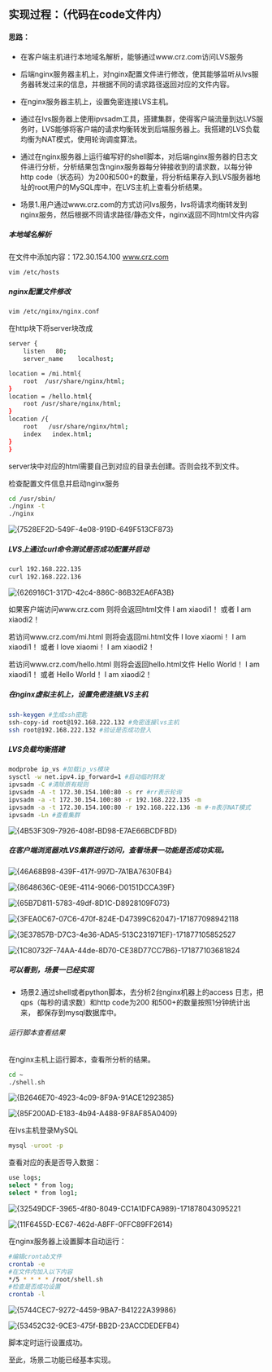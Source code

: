 ## 实现过程：（代码在code文件内）

#### 思路：

* 在客户端主机进行本地域名解析，能够通过www.crz.com访问LVS服务
* 后端nginx服务器主机上，对nginx配置文件进行修改，使其能够监听从lvs服务器转发过来的信息，并根据不同的请求路径返回对应的文件内容。
* 在nginx服务器主机上，设置免密连接LVS主机。
* 通过在lvs服务器上使用ipvsadm工具，搭建集群，使得客户端流量到达LVS服务时，LVS能够将客户端的请求均衡转发到后端服务器上。我搭建的LVS负载均衡为NAT模式，使用轮询调度算法。
* 通过在nginx服务器上运行编写好的shell脚本，对后端nginx服务器的日志文件进行分析，分析结果包含nginx服务器每分钟接收到的请求数，以每分钟http code（状态码）为200和500+的数量，将分析结果存入到LVS服务器地址的root用户的MySQL库中，在LVS主机上查看分析结果。



* 场景1.用户通过www.crz.com的方式访问lvs服务，lvs将请求均衡转发到nginx服务，然后根据不同请求路径/静态文件，nginx返回不同html文件内容

##### 本地域名解析

在文件中添加内容：172.30.154.100  www.crz.com

```bash
vim /etc/hosts
```



##### nginx配置文件修改

```bash 
vim /etc/nginx/nginx.conf
```

在http块下将server块改成

```bash
server {
	listen   80;
	server_name    localhost;

location = /mi.html{
	root  /usr/share/nginx/html;
}
location = /hello.html{
	root /usr/share/nginx/html;
}
location /{
	root   /usr/share/nginx/html;
	index   index.html;
}
}
```

server块中对应的html需要自己到对应的目录去创建。否则会找不到文件。



检查配置文件信息并启动nginx服务

```bash
cd /usr/sbin/
./nginx -t
./nginx
```

![{7528EF2D-549F-4e08-919D-649F513CF873}](photo.assets/{7528EF2D-549F-4e08-919D-649F513CF873}-17187818046752.png)



##### LVS上通过curl命令测试是否成功配置并启动

```bash
curl 192.168.222.135
curl 192.168.222.136
```

![{626916C1-317D-42c4-886C-86B32EA6FA3B}](photo.assets/{626916C1-317D-42c4-886C-86B32EA6FA3B}.png)

如果客户端访问www.crz.com 则将会返回html文件   I am xiaodi1！ 或者 I am xiaodi2！

若访问www.crz.com/mi.html 则将会返回mi.html文件  I love xiaomi！ I am xiaodi1！ 或者 I love xiaomi！ I am xiaodi2！

若访问www.crz.com/hello.html 则将会返回hello.html文件   Hello World！ I am xiaodi1！ 或者 Hello World！ I am xiaodi2！



##### 在nginx虚拟主机上，设置免密连接LVS主机

```bash
ssh-keygen #生成ssh密匙
ssh-copy-id root@192.168.222.132 #免密连接lvs主机
ssh root@192.168.222.132 #验证是否成功登入
```



##### LVS负载均衡搭建

```bash
modprobe ip_vs #加载ip_vs模块
sysctl -w net.ipv4.ip_forward=1 #启动临时转发
ipvsadm -C #清除原有规则
ipvsadm -A -t 172.30.154.100:80 -s rr #rr表示轮询
ipvsadm -a -t 172.30.154.100:80 -r 192.168.222.135 -m
ipvsadm -a -t 172.30.154.100:80 -r 192.168.222.136 -m #-m表示NAT模式
ipvsadm -Ln #查看集群
```

![{4B53F309-7926-408f-BD98-E7AE66BCDFBD}](photo.assets/{4B53F309-7926-408f-BD98-E7AE66BCDFBD}-17187818654896.png)



##### 在客户端浏览器对LVS集群进行访问，查看场景一功能是否成功实现。

![{46A68B98-439F-417f-997D-7A1BA7630FB4}](photo.assets/{46A68B98-439F-417f-997D-7A1BA7630FB4}-17187819096799.png)

![{8648636C-0E9E-4114-9066-D0151DCCA39F}](photo.assets/{8648636C-0E9E-4114-9066-D0151DCCA39F}-171878197079012-171878197291714.png)

![{65B7D811-5783-49df-8D1C-D8928109F073}](photo.assets/{65B7D811-5783-49df-8D1C-D8928109F073}-171878199942117.png)

![{3FEA0C67-07C6-470f-824E-D47399C62047}-171877098942118](photo.assets/{3FEA0C67-07C6-470f-824E-D47399C62047}-171877098942118-171878201081420.png)

![{3E37857B-D7C3-4e36-ADA5-513C231971EF}-171877105852527](photo.assets/{3E37857B-D7C3-4e36-ADA5-513C231971EF}-171877105852527-171878201985323.png)

![{1C80732F-74AA-44de-8D70-CE38D77CC7B6}-171877103681824](photo.assets/{1C80732F-74AA-44de-8D70-CE38D77CC7B6}-171877103681824-171878203181826.png)



##### 可以看到，场景一已经实现



* 场景2.通过shell或者python脚本，去分析2台nginx机器上的access 日志，把qps（每秒的请求数）和http code为200 和500+的数量按照1分钟统计出来， 都保存到mysql数据库中。

###### 运行脚本查看结果

在nginx主机上运行脚本，查看所分析的结果。

```bash
cd ~
./shell.sh
```

![{B2646E70-4923-4c09-8F9A-91ACE1292385}](photo.assets/{B2646E70-4923-4c09-8F9A-91ACE1292385}-171878207058929.png)

![{85F200AD-E183-4b94-A488-9F8AF85A0409}](photo.assets/{85F200AD-E183-4b94-A488-9F8AF85A0409}-171878210424332.png)



在lvs主机登录MySQL

```bash
mysql -uroot -p
```

查看对应的表是否导入数据：

```bash
use logs;
select * from log;
select * from log1;
```

![{32549DCF-3965-4f80-8049-CC1A1DFCA989}-171878043095221](photo.assets/{32549DCF-3965-4f80-8049-CC1A1DFCA989}-171878043095221-171878214662935.png)

![{11F6455D-EC67-462d-A8FF-0FFC89FF2614}](photo.assets/{11F6455D-EC67-462d-A8FF-0FFC89FF2614}-171878225846438.png)





在nginx服务器上设置脚本自动运行：

```bash
#编辑crontab文件
crontab -e
#在文件内加入以下内容
*/5 * * * * /root/shell.sh
#检查是否成功设置
crontab -l
```

![{5744CEC7-9272-4459-9BA7-B41222A39986}](photo.assets/{5744CEC7-9272-4459-9BA7-B41222A39986}-171878228720641.png)

![{53452C32-9CE3-475f-BB2D-23ACCDEDEFB4}](photo.assets/{53452C32-9CE3-475f-BB2D-23ACCDEDEFB4}-171878231223844.png)

脚本定时运行设置成功。



至此，场景二功能已经基本实现。

